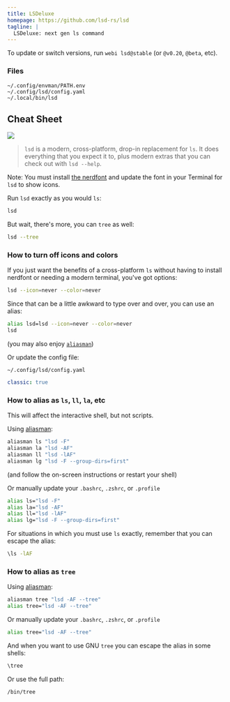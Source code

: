 ```yaml
---
title: LSDeluxe
homepage: https://github.com/lsd-rs/lsd
tagline: |
  LSDeluxe: next gen ls command
---
```


To update or switch versions, run `webi lsd@stable` (or `@v0.20`, `@beta`, etc).

### Files

```text
~/.config/envman/PATH.env
~/.config/lsd/config.yaml
~/.local/bin/lsd
```

## Cheat Sheet

![](https://raw.githubusercontent.com/lsd-rs/lsd/assets/screen_lsd.png)

> `lsd` is a modern, cross-platform, drop-in replacement for `ls`. It does
> everything that you expect it to, plus modern extras that you can check out
> with `lsd --help`.

Note: You must install [the nerdfont](https://webinstall.dev/nerdfont) and
update the font in your Terminal for `lsd` to show icons.

Run `lsd` exactly as you would `ls`:

```sh
lsd
```

But wait, there's more, you can `tree` as well:

```sh
lsd --tree
```

### How to turn off icons and colors

If you just want the benefits of a cross-platform `ls` without having to install
nerdfont or needing a modern terminal, you've got options:

```sh
lsd --icon=never --color=never
```

Since that can be a little awkward to type over and over, you can use an alias:

```sh
alias lsd=lsd --icon=never --color=never
lsd
```

(you may also enjoy [`aliasman`](../aliasman/))

Or update the config file:

`~/.config/lsd/config.yaml`

```yaml
classic: true
```

### How to alias as `ls`, `ll`, `la`, etc

This will affect the interactive shell, but not scripts.

Using [aliasman](/aliasman):

```sh
aliasman ls "lsd -F"
aliasman la "lsd -AF"
aliasman ll "lsd -lAF"
aliasman lg "lsd -F --group-dirs=first"
```

(and follow the on-screen instructions or restart your shell)

Or manually update your `.bashrc`, `.zshrc`, or `.profile`

```sh
alias ls="lsd -F"
alias la="lsd -AF"
alias ll="lsd -lAF"
alias lg="lsd -F --group-dirs=first"
```

For situations in which you must use `ls` exactly, remember that you can escape
the alias:

```sh
\ls -lAF
```

### How to alias as `tree`

Using [aliasman](/aliasman):

```sh
aliasman tree "lsd -AF --tree"
alias tree="lsd -AF --tree"
```

Or manually update your `.bashrc`, `.zshrc`, or `.profile`

```sh
alias tree="lsd -AF --tree"
```

And when you want to use GNU `tree` you can escape the alias in some shells:

```sh
\tree
```

Or use the full path:

```sh
/bin/tree
```
